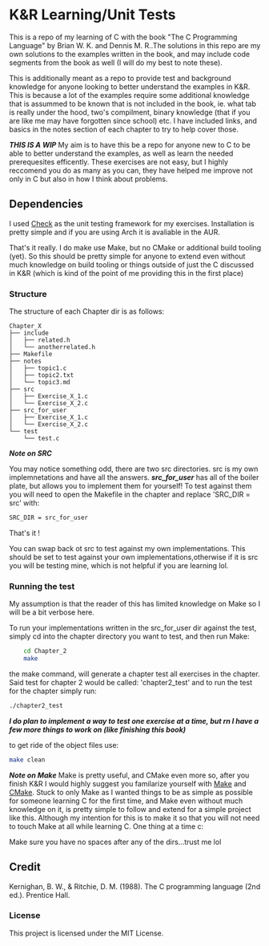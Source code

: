 # K&R Learning/Unit Tests
This is a repo of my learning of C with the book "The C Programming Language" by Brian W. K. and Dennis M. R..The solutions in this repo are my own solutions to the examples written in the book, and may include code segments from the book as well (I will do my best to note these). 

This is additionally meant as a repo to provide test and background knowledge for anyone looking to better understand the examples in K&R. This is because a lot of the examples require some additional knowledge that is assummed to be known that is not included in the book, ie. what tab is really under the hood, two's compilment, binary knowledge (that if you are like me may have forgotten since school) etc. I have included links, and basics in the notes section of each chapter to try to help cover those.

***THIS IS A WIP***
My aim is to have this be a repo for anyone new to C to be able to better understand the examples, as well as learn the needed prerequesites efficently. These exercises are not easy, but I highly reccomend you do as many as you can, they have helped me improve not only in C but also in how I think about problems.

## Dependencies
I used [Check](https://libcheck.github.io/check/doc/check_html/index.html) as the unit testing framework for my exercises. Installation is pretty simple and if you are using Arch it is avaliable in the AUR.

That's it really. I do make use Make, but no CMake or additional build tooling (yet). So this should be pretty simple for anyone to extend even without much knowledge on build tooling or things outside of just the C discussed in K&R (which is kind of the point of me providing this in the first place)

### Structure
The structure of each Chapter dir is as follows:
```
Chapter_X
├── include
│   ├── related.h
│   └── anotherrelated.h
├── Makefile
├── notes
│   ├── topic1.c
│   ├── topic2.txt
│   └── topic3.md
├── src
│   ├── Exercise_X_1.c
│   └── Exercise_X_2.c
├── src_for_user
│   ├── Exercise_X_1.c
│   └── Exercise_X_2.c
└── test
    └── test.c
```
***Note on SRC***

You may notice something odd, there are two src directories. src is my own implemnetations and have all the answers. ***src_for_user*** has all of the boiler plate, but allows you to implement them for yourself!
To test against them you will need to open the Makefile in the chapter and replace 'SRC_DIR = src' with:

```bash
SRC_DIR = src_for_user
```
That's it !

You can swap back ot src to test against my own implementations. This should be set to test against your own implementations,otherwise if it is src you will be testing mine, which is not helpful if you are learning lol.

### Running the test

My assumption is that the reader of this has limited knowledge on Make so I will be a bit verbose here.

To run your implementations written in the src_for_user dir against the test, simply cd into the chapter directory you want to test, and then run Make:

```bash
    cd Chapter_2
    make
```

the make command, will generate a chapter test all exercises in the chapter. Said test for chapter 2 would be called: 'chapter2_test' and to run the test for the chapter simply run:

```bash
./chapter2_test
```

***I do plan to implement a way to test one exercise at a time, but rn I have a few more things to work on (like finishing this book)***

to get ride of the object files use:

```bash
make clean
```
***Note on Make***
Make is pretty useful, and CMake even more so, after you finish K&R I would highly suggest you familarize yourself with [Make](https://makefiletutorial.com/) and [CMake](https://cmake.org/). Stuck to only Make as I wanted things to be as simple as possible for someone learning C for the first time, and Make even without much knowledge on it, is pretty simple to follow and extend for a simple project like this. Although my intention for this is to make it so that you will not need to touch Make at all while learning C. One thing at a time c:

Make sure you have no spaces after any of the dirs...trust me lol

## Credit
Kernighan, B. W., & Ritchie, D. M. (1988). The C programming language (2nd ed.). Prentice Hall.

### License
This project is licensed under the MIT License.
